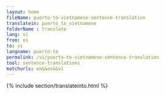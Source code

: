 ```yaml
---
layout: home
fileName: puerto-to-vietnamese-sentence-translation
translatein: puerto_to_vietnamese
folderName : translate
lang: vi
from: es
to: vi
langname: puerto-to
permalink: /vi/puerto-to-vietnamese-sentence-translation
tool: sentence-translations
matchurls: en&&es&&vi
---
```

{% include section/translateinto.html %}
